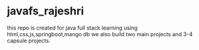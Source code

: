 # javafs_rajeshri
this repo is created for java full stack learning using html,css,js,springboot,mango db we also build two main projects and 3-4 capsule projects.
